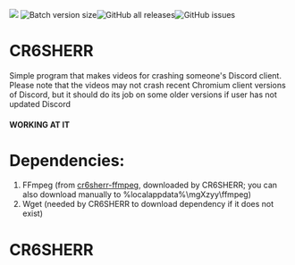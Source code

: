 <a align=center href="https://github.com/mariangXzyy/CR6SHERR"><img src="https://github.com/mariangXzyy/CR6SHERR/blob/9c48c7b309b5dccea2c2a1755dc636699ec85559/logo.png"></a>
<img alt="Batch version size" src="https://img.shields.io/github/size/mariangXzyy/CR6SHERR/cr6sherr.bat?label=Batch%20Version%20Size&style=for-the-badge"><img alt="GitHub all releases" src="https://img.shields.io/github/downloads/mariangXzyy/CR6SHERR/total?style=for-the-badge"><img alt="GitHub issues" src="https://img.shields.io/github/issues/mariangXzyy/CR6SHERR?style=for-the-badge">
# CR6SHERR
Simple program that makes videos for crashing someone's Discord client.
Please note that the videos may not crash recent Chromium client versions of Discord, but it should do its job on some older versions if user has not updated Discord

#### WORKING AT IT

# Dependencies:
1.  FFmpeg (from [cr6sherr-ffmpeg](https://github.com/mariangXzyy/cr6sherr-ffmpeg), downloaded by CR6SHERR; you can also download manually to %localappdata%\mgXzyy\ffmpeg\)
2.  Wget (needed by CR6SHERR to download dependency if it does not exist)



# CR6SHERR
